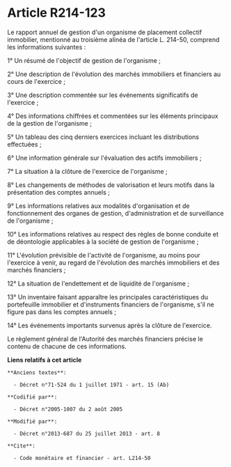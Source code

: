 # Article R214-123

Le rapport annuel de gestion d'un organisme de placement collectif immobilier, mentionné au troisième alinéa de l'article L.
214-50, comprend les informations suivantes : 

1° Un résumé de l'objectif de gestion de l'organisme ; 

2° Une description de l'évolution des marchés immobiliers et financiers au cours de l'exercice ; 

3° Une description commentée sur les événements significatifs de l'exercice ; 

4° Des informations chiffrées et commentées sur les éléments principaux de la gestion de l'organisme ; 

5° Un tableau des cinq derniers exercices incluant les distributions effectuées ; 

6° Une information générale sur l'évaluation des actifs immobiliers ; 

7° La situation à la clôture de l'exercice de l'organisme ; 

8° Les changements de méthodes de valorisation et leurs motifs dans la présentation des comptes annuels ; 

9° Les informations relatives aux modalités d'organisation et de fonctionnement des organes de gestion, d'administration et
de surveillance de l'organisme ; 

10° Les informations relatives au respect des règles de bonne conduite et de déontologie applicables à la société de gestion
de l'organisme ; 

11° L'évolution prévisible de l'activité de l'organisme, au moins pour l'exercice à venir, au regard de l'évolution des
marchés immobiliers et des marchés financiers ; 

12° La situation de l'endettement et de liquidité de l'organisme ; 

13° Un inventaire faisant apparaître les principales caractéristiques du portefeuille immobilier et d'instruments financiers
de l'organisme, s'il ne figure pas dans les comptes annuels ; 

14° Les événements importants survenus après la clôture de l'exercice. 

Le règlement général de l'Autorité des marchés financiers précise le contenu de chacune de ces informations.

**Liens relatifs à cet article**

	**Anciens textes**:

	  - Décret n°71-524 du 1 juillet 1971 - art. 15 (Ab)

	**Codifié par**:

	  - Décret n°2005-1007 du 2 août 2005

	**Modifié par**:

	  - Décret n°2013-687 du 25 juillet 2013 - art. 8

	**Cite**:

	  - Code monétaire et financier - art. L214-50
